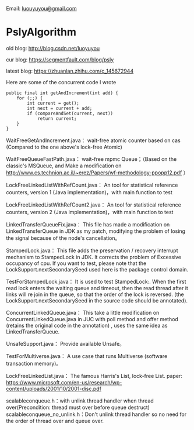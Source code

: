 Email: luouyuyou@gmail.com

# PslyAlgorithm
old blog: http://blog.csdn.net/luoyuyou

cur blog: https://segmentfault.com/blog/psly

latest blog: https://zhuanlan.zhihu.com/c_145672944

Here are some of the concurrent code I wrote

    public final int getAndIncrement(int add) {
        for (;;) {
            int current = get();
            int next = current + add;
            if (compareAndSet(current, next))
                return current;
        }
    }
WaitFreeGetAndIncrement.java： wait-free atomic counter based on cas (Compared to the one above's lock-free Atomic)

WaitFreeQueueFastPath.java： wait-free mpmc Queue；（Based on the classic's MSQueue, and Make a modification on http://www.cs.technion.ac.il/~erez/Papers/wf-methodology-ppopp12.pdf ）

LockFreeLinkedListWithRefCount.java： An tool for statistical reference counters, version 1 (Java implementation)，with main function to test

LockFreeLinkedListWithRefCount2.java： An tool for statistical reference counters, version 2 (Java implementation)，with main function to test

LinkedTransferQueueFix.java： This file has made a modification on LinkedTransferQueue in JDK as my patch, modifying the problem of losing the signal because of the node's cancellation。

StampedLock.java： This file adds the preservation / recovery interrupt mechanism to StampedLock in JDK. It corrects the problem of Excessive occupancy of cpu. If you want to test, please note that the LockSupport.nextSecondarySeed used here is the package control domain.

TestForStampedLock.java： It is used to test StampedLock:. When the first read lock enters the waiting queue and timeout, then the read thread after it links will re join in the queue, so that the order of the lock is reversed. (the LockSupport.nextSecondarySeed in the source code should be annotated).

ConcurrentLinkedQueue.java： This take a little modification on ConcurrentLinkedQueue.java in JUC with poll method and offer method (retains the original code in the annotation) , uses the same idea as LinkedTransferQueue.

UnsafeSupport.java： Provide available Unsafe。

TestForMultiverse.java： A use case that runs Multiverse (software transaction memory)。

LockFreeLinkedList.java： The famous Harris's List, lock-free List. paper: https://www.microsoft.com/en-us/research/wp-content/uploads/2001/10/2001-disc.pdf

scalableconqueue.h：with unlink thread handler when thread over(Precondition: thread must over before queue destruct)
scalableconqueue_no_unlink.h：Don't unlink thread handler so no need for the order of thread over and queue over.

